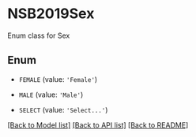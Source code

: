# NSB2019Sex

Enum class for Sex

## Enum

* `FEMALE` (value: `'Female'`)

* `MALE` (value: `'Male'`)

* `SELECT` (value: `'Select...'`)

[[Back to Model list]](../README.md#documentation-for-models) [[Back to API list]](../README.md#documentation-for-api-endpoints) [[Back to README]](../README.md)


